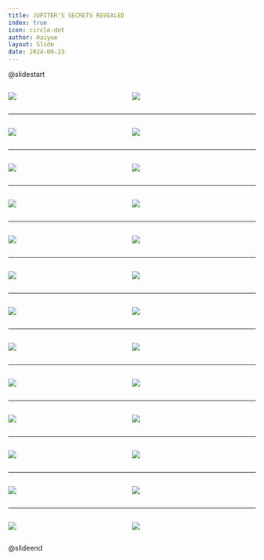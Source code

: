 ```yaml
---
title: JUPITER'S SECRETS REVEALED
index: true
icon: circle-dot
author: Haiyue
layout: Slide
date: 2024-09-23
---
```

 
@slidestart

<div style="display:flex">
<div style="flex:1">

![](https://raw.githubusercontent.com/yclord/reading/refs/heads/master/english/Level-U/JUPITER'S%20SECRETS%20REVEALED/001.webp)
</div>
<div style="flex:1">

![](https://raw.githubusercontent.com/yclord/reading/refs/heads/master/english/Level-U/JUPITER'S%20SECRETS%20REVEALED/002.webp)
</div>
</div>

---

<div style="display:flex">
<div style="flex:1">

![](https://raw.githubusercontent.com/yclord/reading/refs/heads/master/english/Level-U/JUPITER'S%20SECRETS%20REVEALED/003.webp)
</div>
<div style="flex:1">

![](https://raw.githubusercontent.com/yclord/reading/refs/heads/master/english/Level-U/JUPITER'S%20SECRETS%20REVEALED/004.webp)
</div>
</div>

---

<div style="display:flex">
<div style="flex:1">

![](https://raw.githubusercontent.com/yclord/reading/refs/heads/master/english/Level-U/JUPITER'S%20SECRETS%20REVEALED/005.webp)
</div>
<div style="flex:1">

![](https://raw.githubusercontent.com/yclord/reading/refs/heads/master/english/Level-U/JUPITER'S%20SECRETS%20REVEALED/006.webp)
</div>
</div>

---

<div style="display:flex">
<div style="flex:1">

![](https://raw.githubusercontent.com/yclord/reading/refs/heads/master/english/Level-U/JUPITER'S%20SECRETS%20REVEALED/007.webp)
</div>
<div style="flex:1">

![](https://raw.githubusercontent.com/yclord/reading/refs/heads/master/english/Level-U/JUPITER'S%20SECRETS%20REVEALED/008.webp)
</div>
</div>

---

<div style="display:flex">
<div style="flex:1">

![](https://raw.githubusercontent.com/yclord/reading/refs/heads/master/english/Level-U/JUPITER'S%20SECRETS%20REVEALED/009.webp)
</div>
<div style="flex:1">

![](https://raw.githubusercontent.com/yclord/reading/refs/heads/master/english/Level-U/JUPITER'S%20SECRETS%20REVEALED/010.webp)
</div>
</div>

---

<div style="display:flex">
<div style="flex:1">

![](https://raw.githubusercontent.com/yclord/reading/refs/heads/master/english/Level-U/JUPITER'S%20SECRETS%20REVEALED/011.webp)
</div>
<div style="flex:1">

![](https://raw.githubusercontent.com/yclord/reading/refs/heads/master/english/Level-U/JUPITER'S%20SECRETS%20REVEALED/012.webp)
</div>
</div>

---

<div style="display:flex">
<div style="flex:1">

![](https://raw.githubusercontent.com/yclord/reading/refs/heads/master/english/Level-U/JUPITER'S%20SECRETS%20REVEALED/013.webp)
</div>
<div style="flex:1">

![](https://raw.githubusercontent.com/yclord/reading/refs/heads/master/english/Level-U/JUPITER'S%20SECRETS%20REVEALED/014.webp)
</div>
</div>

---

<div style="display:flex">
<div style="flex:1">

![](https://raw.githubusercontent.com/yclord/reading/refs/heads/master/english/Level-U/JUPITER'S%20SECRETS%20REVEALED/015.webp)
</div>
<div style="flex:1">

![](https://raw.githubusercontent.com/yclord/reading/refs/heads/master/english/Level-U/JUPITER'S%20SECRETS%20REVEALED/016.webp)
</div>
</div>

---

<div style="display:flex">
<div style="flex:1">

![](https://raw.githubusercontent.com/yclord/reading/refs/heads/master/english/Level-U/JUPITER'S%20SECRETS%20REVEALED/017.webp)
</div>
<div style="flex:1">

![](https://raw.githubusercontent.com/yclord/reading/refs/heads/master/english/Level-U/JUPITER'S%20SECRETS%20REVEALED/018.webp)
</div>
</div>

---

<div style="display:flex">
<div style="flex:1">

![](https://raw.githubusercontent.com/yclord/reading/refs/heads/master/english/Level-U/JUPITER'S%20SECRETS%20REVEALED/019.webp)
</div>
<div style="flex:1">

![](https://raw.githubusercontent.com/yclord/reading/refs/heads/master/english/Level-U/JUPITER'S%20SECRETS%20REVEALED/020.webp)
</div>
</div>

---

<div style="display:flex">
<div style="flex:1">

![](https://raw.githubusercontent.com/yclord/reading/refs/heads/master/english/Level-U/JUPITER'S%20SECRETS%20REVEALED/021.webp)
</div>
<div style="flex:1">

![](https://raw.githubusercontent.com/yclord/reading/refs/heads/master/english/Level-U/JUPITER'S%20SECRETS%20REVEALED/022.webp)
</div>
</div>

---

<div style="display:flex">
<div style="flex:1">

![](https://raw.githubusercontent.com/yclord/reading/refs/heads/master/english/Level-U/JUPITER'S%20SECRETS%20REVEALED/023.webp)
</div>
<div style="flex:1">

![](https://raw.githubusercontent.com/yclord/reading/refs/heads/master/english/Level-U/JUPITER'S%20SECRETS%20REVEALED/024.webp)
</div>
</div>

---

<div style="display:flex">
<div style="flex:1">

![](https://raw.githubusercontent.com/yclord/reading/refs/heads/master/english/Level-U/JUPITER'S%20SECRETS%20REVEALED/025.webp)
</div>
<div style="flex:1">

![](https://raw.githubusercontent.com/yclord/reading/refs/heads/master/english/Level-U/JUPITER'S%20SECRETS%20REVEALED/026.webp)
</div>
</div>

@slideend